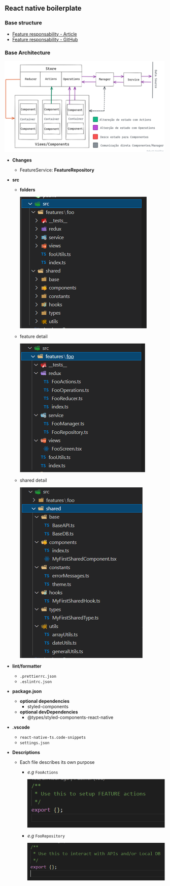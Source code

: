 ## React native boilerplate

### Base structure

- [Feature responsability - Article](https://ramonprata.medium.com/react-controle-de-estado-vamos-organizar-a065e0f5e82c)
- [Feature responsability - GitHub](https://github.com/ramonprata/structure_react_redux_app)

### Base Architecture

![](https://github.com/ramonprata/structure_react_redux_app/blob/master/imagesReadme/structure.png?raw=true)

- **Changes**

  - FeatureService: **FeatureRepository**

- **src**

  - **folders**

    ![](public/images/structureCollapsed.PNG)

  - feature detail

    ![](public/images/srcFeatureDetails.PNG)

  - shared detail

    ![](public/images/srcSharedDetails.PNG)

- **lint/formatter**
  - `.prettierrc.json`
  - `.eslintrc.json`
- **package.json**
  - **optional dependencies**
    - styled-components
  - **optional devDependencies**
    - @types/styled-components-react-native
- **.vscode**

  - `react-native-ts.code-snippets`
  - `settings.json`

- **Descriptions**

  - Each file describes its own purpose

    - _e.g_ `FooActions`

      ![](public/images/actionsDesc.PNG)

    - _e.g_ `FooRepository`

      ![](public/images/repositoryDesc.PNG)
